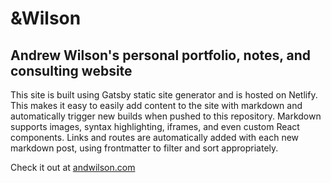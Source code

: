 # &Wilson
## Andrew Wilson's personal portfolio, notes, and consulting website

This site is built using Gatsby static site generator and is hosted on Netlify.  This makes it easy to easily add content to the site with markdown and automatically trigger new builds when pushed to this repository.  Markdown supports images, syntax highlighting, iframes, and even custom React components.  Links and routes are automatically added with each new markdown post, using frontmatter to filter and sort appropriately.

Check it out at [andwilson.com](https://www.andwilson.com)
